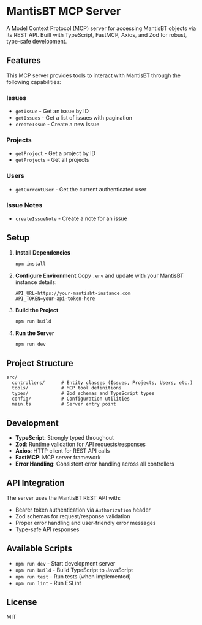 # MantisBT MCP Server

A Model Context Protocol (MCP) server for accessing MantisBT objects via its REST API. Built with TypeScript, FastMCP, Axios, and Zod for robust, type-safe development.

## Features

This MCP server provides tools to interact with MantisBT through the following capabilities:

### Issues
- `getIssue` - Get an issue by ID
- `getIssues` - Get a list of issues with pagination
- `createIssue` - Create a new issue

### Projects
- `getProject` - Get a project by ID
- `getProjects` - Get all projects

### Users
- `getCurrentUser` - Get the current authenticated user

### Issue Notes
- `createIssueNote` - Create a note for an issue


## Setup

1. **Install Dependencies**
   ```bash
   npm install
   ```

2. **Configure Environment**
   Copy `.env` and update with your MantisBT instance details:
   ```env
   API_URL=https://your-mantisbt-instance.com
   API_TOKEN=your-api-token-here
   ```

3. **Build the Project**
   ```bash
   npm run build
   ```

4. **Run the Server**
   ```bash
   npm run dev
   ```

## Project Structure

```
src/
  controllers/      # Entity classes (Issues, Projects, Users, etc.)
  tools/            # MCP tool definitions
  types/            # Zod schemas and TypeScript types
  config/           # Configuration utilities
  main.ts           # Server entry point
```

## Development

- **TypeScript**: Strongly typed throughout
- **Zod**: Runtime validation for API requests/responses
- **Axios**: HTTP client for REST API calls
- **FastMCP**: MCP server framework
- **Error Handling**: Consistent error handling across all controllers

## API Integration

The server uses the MantisBT REST API with:
- Bearer token authentication via `Authorization` header
- Zod schemas for request/response validation
- Proper error handling and user-friendly error messages
- Type-safe API responses

## Available Scripts

- `npm run dev` - Start development server
- `npm run build` - Build TypeScript to JavaScript
- `npm run test` - Run tests (when implemented)
- `npm run lint` - Run ESLint

## License

MIT
